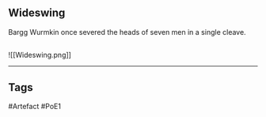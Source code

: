 ## Wideswing
Bargg Wurmkin once severed the heads
of seven men in a single cleave.
##
![[Wideswing.png]]

---
## Tags
#Artefact
#PoE1